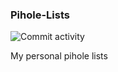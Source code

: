 ### Pihole-Lists

![Commit activity](https://img.shields.io/github/last-commit/Ven0m0/Pihole-Lists?logo=github)


My personal pihole lists

